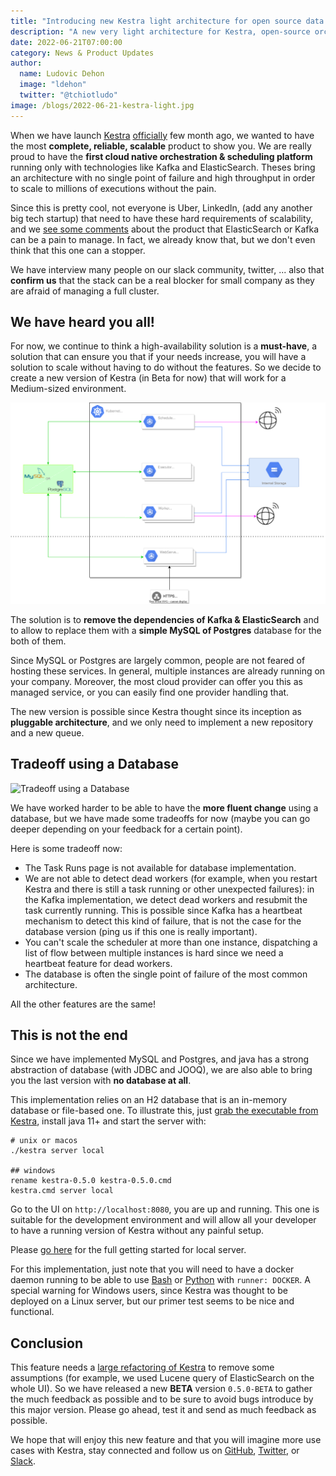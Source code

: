 ```yaml
---
title: "Introducing new Kestra light architecture for open source data orchestration."
description: "A new very light architecture for Kestra, open-source orchestration and scheduling platform."
date: 2022-06-21T07:00:00
category: News & Product Updates
author:
  name: Ludovic Dehon
  image: "ldehon"
  twitter: "@tchiotludo"
image: /blogs/2022-06-21-kestra-light.jpg
---
```


When we have launch [Kestra](https://github.com/kestra-io/kestra) [officially](../blogs/2022-02-01-kestra-opensource.md) few month ago, we wanted to have the most **complete, reliable, scalable** product to show you. We are really proud to have the **first cloud native orchestration & scheduling platform** running only with technologies like Kafka and ElasticSearch. Theses bring an architecture with no single point of failure and high throughput in order to scale to millions of executions without the pain.

Since this is pretty cool, not everyone is Uber, LinkedIn, (add any another big tech startup) that need to have these hard requirements of scalability, and we [see some comments](https://news.ycombinator.com/item?id=30790047) about the product that ElasticSearch or Kafka can be a pain to manage. In fact, we already know that, but we don't even think that this one can a stopper.

We have interview many people on our slack community, twitter, ... also that **confirm us** that the stack can be a real blocker for small company as they are afraid of managing a full cluster.

## We have heard you all!

For now, we continue to think a high-availability solution is a **must-have**, a solution that can ensure you that if your needs increase, you will have a solution to scale without having to do without the features. So we decide to create a new version of Kestra (in Beta for now) that will work for a Medium-sized environment.

![Kestra Architecture](/docs/architecture/architecture-sql.svg)


The solution is to **remove the dependencies of Kafka & ElasticSearch** and to allow to replace them with a **simple MySQL of Postgres** database for the both of them.

Since MySQL or Postgres are largely common, people are not feared of hosting these services. In general, multiple instances are already running on your company. Moreover, the most cloud provider can offer you this as managed service, or you can easily find one provider handling that.

The new version is possible since Kestra thought since its inception as **pluggable architecture**, and we only need to implement a new repository and a new queue.

## Tradeoff using a Database

![Tradeoff using a Database](/blogs/2022-06-21-light-architecture/warning.jpg)

We have worked harder to be able to have the **more fluent change** using a database, but we have made some tradeoffs for now (maybe you can go deeper depending on your feedback for a certain point).

Here is some tradeoff now:
- The Task Runs page is not available for database implementation.
- We are not able to detect dead workers (for example, when you restart Kestra and there is still a task running or other unexpected failures): in the Kafka implementation, we detect dead workers and resubmit the task currently running. This is possible since Kafka has a heartbeat mechanism to detect this kind of failure, that is not the case for the database version (ping us if this one is really important).
- You can't scale the scheduler at more than one instance, dispatching a list of flow between multiple instances is hard since we need a heartbeat feature for dead workers.
- The database is often the single point of failure of the most common architecture.

All the other features are the same!

## This is not the end

Since we have implemented MySQL and Postgres, and java has a strong abstraction of database (with JDBC and JOOQ), we are also able to bring you the last version with **no database at all**.

This implementation relies on an H2 database that is an in-memory database or file-based one. To illustrate this, just [grab the executable from Kestra](https://github.com/kestra-io/kestra/releases/tag/v0.5.0-BETA), install java 11+ and start the server with:

```shell
# unix or macos
./kestra server local

## windows
rename kestra-0.5.0 kestra-0.5.0.cmd
kestra.cmd server local
```

Go to the UI on `http://localhost:8080`, you are up and running. This one is suitable for the development environment and will allow all your developer to have a running version of Kestra without any painful setup.

Please [go here](/docs/administrator-guide/servers#kestra-local-development-server-with-no-dependencies) for the full getting started for local server.

For this implementation, just note that you will need to have a docker daemon running to be able to use [Bash](/plugins/core/tasks/scripts/io.kestra.core.tasks.scripts.bash) or [Python](/plugins/core/tasks/scripts/io.kestra.core.tasks.scripts.python) with `runner: DOCKER`. A special warning for Windows users, since Kestra was thought to be deployed on a Linux server, but our primer test seems to be nice and functional.


## Conclusion

This feature needs a [large refactoring of Kestra](https://github.com/kestra-io/kestra/pull/368) to remove some assumptions (for example, we used Lucene query of ElasticSearch on the whole UI). So we have released a new **BETA** version `0.5.0-BETA` to gather the much feedback as possible and to be sure to avoid bugs introduce by this major version. Please go ahead, test it and send as much feedback as possible.

We hope that will enjoy this new feature and that you will imagine more use cases with Kestra, stay connected and follow us on [GitHub](https://github.com/kestra-io/kestra), [Twitter](https://twitter.com/kestra_io), or [Slack](https://kestra.io/slack).
